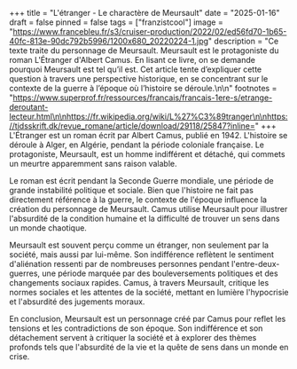 +++
title = "L'étranger - Le charactère de Meursault"
date = "2025-01-16"
draft = false
pinned = false
tags = ["franzistcool"]
image = "https://www.francebleu.fr/s3/cruiser-production/2022/02/ed56fd70-1b65-40fc-813e-90dc792b5996/1200x680_20220224-1.jpg"
description = "Ce texte traite du personnage de Meursault. Meursault est le protagoniste du roman L'Étranger d'Albert Camus. En lisant ce livre, on se demande pourquoi Meursault est tel qu’il est. Cet article tente d’expliquer cette question à travers une perspective historique, en se concentrant sur le contexte de la guerre à l’époque où l’histoire se déroule.\n\n"
footnotes = "https://www.superprof.fr/ressources/francais/francais-1ere-s/etrange-deroutant-lecteur.html\n\nhttps://fr.wikipedia.org/wiki/L%27%C3%89tranger\n\nhttps://tidsskrift.dk/revue_romane/article/download/29118/25847?inline="
+++
L'Étranger est un roman écrit par Albert Camus, publié en 1942. L'histoire se déroule à Alger, en Algérie, pendant la période coloniale française. Le protagoniste, Meursault, est un homme indifférent et détaché, qui commets un meurtre apparemment sans raison valable.

Le roman est écrit pendant la Seconde Guerre mondiale, une période de grande instabilité politique et sociale. Bien que l'histoire ne fait pas directement référence à la guerre, le contexte de l'époque influence la création du personnage de Meursault. Camus utilise Meursault pour illustrer l'absurdité de la condition humaine et la difficulté de trouver un sens dans un monde chaotique.

Meursault est souvent perçu comme un étranger, non seulement par la société, mais aussi par lui-même. Son indifférence reflètent le sentiment d'aliénation ressenti par de nombreuses personnes pendant l'entre-deux-guerres, une période marquée par des bouleversements politiques et des changements sociaux rapides. Camus, à travers Meursault, critique les normes sociales et les attentes de la société, mettant en lumière l'hypocrisie et l'absurdité des jugements moraux.

En conclusion, Meursault est un personnage créé par Camus pour reflet les tensions et les contradictions de son époque. Son indifférence et son détachement servent à critiquer la société et à explorer des thèmes profonds tels que l'absurdité de la vie et la quête de sens dans un monde en crise.
